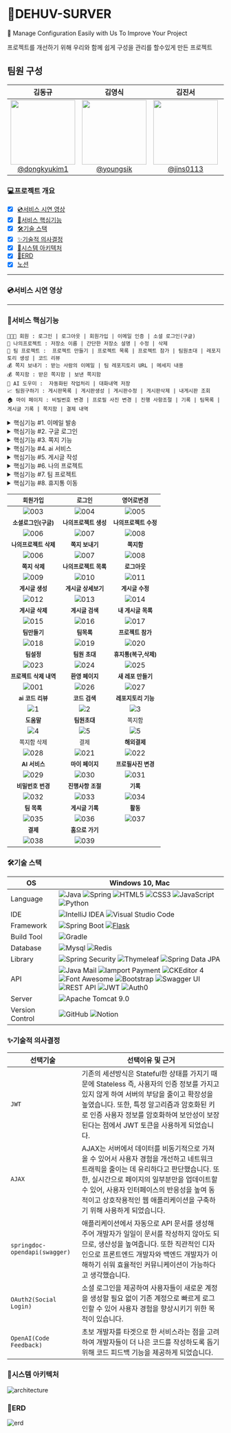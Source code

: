 # 🛒DEHUV-SURVER
💬 Manage Configuration Easily with Us To Improve Your Project 

프로젝트를 개선하기 위해 우리와 함께 쉽게 구성을 관리를 할수있게 만든 프로젝트



## 팀원 구성


| **김동규** | **김영식** | **김진서** | **장태현** | **허웅** |
| :------: |  :------: | :------: | :------: | :------: |
| [<img src="https://github.com/woongheo1/devhub/blob/main/teamImages/%E1%84%83%E1%85%A9%E1%86%BC%E1%84%80%E1%85%B2.png" height=150 width=150> <br/> @dongkyukim1](https://github.com/dongkyukim1) | [<img src="https://github.com/woongheo1/devhub/blob/main/teamImages/%E1%84%8B%E1%85%A7%E1%86%BC%E1%84%89%E1%85%B5%E1%86%A8.png" height=150 width=150> <br/> @youngsik](https://github.com/zeroway3) | [<img src="https://github.com/woongheo1/devhub/blob/main/teamImages/%E1%84%8C%E1%85%B5%E1%86%AB%E1%84%89%E1%85%A5.png" height=150 width=150> <br/> @jins0113](https://github.com/jins0113) | [<img src="https://github.com/woongheo1/devhub/blob/main/teamImages/%E1%84%90%E1%85%A2%E1%84%92%E1%85%A7%E1%86%AB.png" height=150 width=150> <br/> @TaeHyeon](https://github.com/xogus3492) | [<img src="https://github.com/woongheo1/devhub/blob/main/teamImages/%E1%84%8B%E1%85%AE%E1%86%BC.png" height=150 width=150> <br/> @woong](https://github.com/woongheo1)



### 💻프로젝트 개요
- [x] [💿서비스 시연 영상](#서비스-시연-영상)
- [x] [🎯서비스 핵심기능](#서비스-핵심기능)
- [x] [🛠기술 스택](#기술-스택)
- [x] [✨기술적 의사결정](#기술적-의사결정)
- [x] [🚧시스템 아키텍처](#시스템-아키텍처)
- [x] [📖ERD](#erd)
- [x] [노션](https://fluorescent-catsup-020.notion.site/Project-Management-3419363d672746dfb94ecf8838b13a2a?pvs=4)

<hr/>

### 💿서비스 시연 영상
<hr/>

### 🎯서비스 핵심기능
```
👨‍👨‍👧 회원 : 로그인 | 로그아웃 | 회원가입 | 이메일 인증 | 소셜 로그인(구글) 
🏡 나의프로젝트 : 저장소 이름 | 간단한 저장소 설명 | 수정 | 삭제
🏡 팀 프로젝트 :  프로젝트 만들기 | 프로젝트 목록 | 프로젝트 참가 | 팀원초대 | 레포지토리 생성 | 코드 리뷰
💰 쪽지 보내기 : 받는 사람의 이메일 | 팀 레포지토리 URL | 메세지 내용
💰 쪽지함 : 받은 쪽지함 | 보낸 쪽지함
🚧 AI 도우미 :  자동화된 작업처리 | 대화내역 저장  
📈 팀원구하기 : 게시판목록 | 게시판생성 | 게시판수정 | 게시판삭제 | 내게시판 조회
🏠 마이 페이지 : 비빌번호 변경 | 프로필 사진 변경 | 진행 사항조절 | 기록 | 팀목록 | 게시글 기록 | 쪽지함 | 결제 내역
```
<details>
<summary>핵심기능 #1. 이메일 발송</summary>
 
![fuction001](https://github.com/woongheo1/devhub/blob/main/images/%E1%84%8B%E1%85%B5%E1%84%86%E1%85%A6%E1%84%8B%E1%85%B5%E1%86%AF%20%E1%84%8B%E1%85%B5%E1%86%AB%E1%84%8C%E1%85%B3%E1%86%BC.png)
- [x] `JavaMailSender`를 이용해 이메일 인증 및 임시 비밀번호 발송 기능을 구현하였습니다.
- [x] 휘발성 데이터인 이메일 인증 토큰의 경우 인메모리(In-Memory) 형태에 TTL(Time to Live) 특성을 지녀 유효기간이 설정된 `Redis` 기반의 Refresh Token으로 관리합니다. 사용자는 전송된 링크를 눌러 재접속하는 것만으로 이메일 인증을 완료할 수 있습니다.
</details>

<details>
<summary>핵심기능 #2. 구글 로그인</summary>

- [x] 일반 로그인의 경우 회원가입 양식 작성 후 이메일 인증을 거쳐야 하는 반면, 구글 로그인한 회원은 `해당 계정에서 불러온 이름 및 이메일 정보가 연동`돼 입력란을 채우며 나아가 별도의 이메일 인증 없이 곧바로 이용이 가능합니다.
</details>

<details>
<summary>핵심기능 #3. 쪽지 기능</summary>

- [x] 발신자가 쪽지를 발송 (수신자 이메일 존재 여부 확인)
- [x] 발신한 쪽지를 확인할 수 있는 보낸 쪽지함 기능
- [x] 수신한 쪽지를 확인할 수 있는 받은 쪽지함 기능 (읽지 않은 쪽지 개수 확인 포함)
- [x] 쪽지를 읽을 시 쪽지함에 읽음 표시 기능 
</details>
<details>
<summary>핵심기능 #4. ai 서비스</summary>
 
- [x] 웹사이트 방문자와  소통할 수 있는 무료 채팅 소프트웨어.
</details>
<details>
 
<summary>핵심기능 #5. 게시글 작성</summary>
 
- [x] 로컬 스토리지에 저장된 JWT 토큰을 사용하여 API로부터 작성자 정보를 가져와, `작성자 필드를 자동으로 채우고 읽기 전용`으로 설정한다.
</details>

<details>
<summary>핵심기능 #6. 나의 프로젝트</summary>

- [x] 자동 저장소 생성: 사용자로부터 저장소 이름과 설명을 입력받아 자동으로 개인 저장소를 생성합니다.
  
  - **질문 시퀀스**: 사용자에게 순차적으로 질문을 표시하여 입력을 유도합니다.
    
  - **입력 검증**: 입력된 내용이 유효한지 확인하고, 유효하지 않으면 시각적 피드백을 제공합니다.
    
  - **API 호출 및 리디렉션**: 입력이 완료되면 API를 통해 저장소를 생성하고, 성공 시 프로젝트 리스트 페이지로 자동 리디렉션됩니다.

</details>



<details>
<summary>핵심기능 #7. 팀 프로젝트</summary>

- [x] 사이드바 토글: 사용자는 사이드바를 손쉽게 열고 닫을 수 있습니다.
 
- [x] 로그아웃 기능: 사용자가 로그아웃할 때 서버와 통신하여 세션을 종료하고, 메인 페이지로 리디렉션합니다.
 
- [x] 사용자 정보 로딩: 로그인된 사용자의 정보를 API로 가져와 화면에 표시합니다.
  
- [x] 프로젝트 관리:
   
  - 개인 프로젝트 목록을 불러와 화면에 표시
    
  - 프로젝트 수정 및 삭제 기능 제공
    
  - 프로젝트 클릭 시 세부 정보 페이지로 이동

</details>
<details>
<summary>핵심기능 #8. 휴지통 이동</summary>

- [x]  팀/레포제포리 삭제 시 `휴지통`에 저장돼 `10일의 복구기한`이 주어지고, 자동 삭제됩니다.
- [x] 임의로 이동되는 경우에 대비하여 `삭제파일`를 명시하며, 관리자는 기한 내 이를 복구할 수 있는 권한이 있습니다.
</details>

|<small>회원가입</small>|<small>로그인<small>|<small>영어로변경</small>|
|:-:|:-:|:-:|
|![003](https://github.com/woongheo1/devhub/blob/main/images/%E1%84%92%E1%85%AC%E1%84%8B%E1%85%AF%E1%86%AB%E1%84%80%E1%85%A1%E1%84%8B%E1%85%B5%E1%86%B8%20%E1%84%89%E1%85%AE%E1%84%8C%E1%85%A5%E1%86%BC.gif)|![004](https://github.com/woongheo1/devhub/blob/main/images/%E1%84%85%E1%85%A9%E1%84%80%E1%85%B3%E1%84%8B%E1%85%B5%E1%86%AB.gif)|![005](https://github.com/woongheo1/devhub/blob/main/images/%E1%84%8B%E1%85%A7%E1%86%BC%E1%84%8B%E1%85%A5%E1%84%85%E1%85%A9%E1%84%87%E1%85%A7%E1%86%AB%E1%84%80%E1%85%A7%E1%86%BC.gif)|
|<small><b>소셜로그인(구글)</b></small>|<small><b>나의프로젝트 생성</b></small>|<small><b>나의프로젝트 수정</b></small>|
|![006](https://github.com/woongheo1/devhub/blob/main/images/%E1%84%80%E1%85%AE%E1%84%80%E1%85%B3%E1%86%AF%20%E1%84%85%E1%85%A9%E1%84%80%E1%85%B3%E1%84%8B%E1%85%B5%E1%86%AB.gif)|![007](https://github.com/woongheo1/devhub/blob/main/images/%E1%84%80%E1%85%A2%E1%84%8B%E1%85%B5%E1%86%AB%E1%84%91%E1%85%B3%E1%84%85%E1%85%A9%E1%84%8C%E1%85%A6%E1%86%A8%E1%84%90%E1%85%B3%E1%84%89%E1%85%A2%E1%86%BC%E1%84%89%E1%85%A5%E1%86%BC.gif)|![008](https://github.com/woongheo1/devhub/blob/main/images/%E1%84%80%E1%85%A2%E1%84%8B%E1%85%B5%E1%86%AB%E1%84%91%E1%85%B3%E1%84%85%E1%85%A9%E1%84%8C%E1%85%A6%E1%86%A8%E1%84%90%E1%85%B3%E1%84%89%E1%85%AE%E1%84%8C%E1%85%A5%E1%86%BC.gif)|
|<small><b>나의프로젝트 삭제</b></small>|<small><b>쪽지 보내기</b></small>|<small><b>쪽지함</b></small>|
|![006](https://github.com/woongheo1/devhub/blob/main/images/%E1%84%80%E1%85%A2%E1%84%8B%E1%85%B5%E1%86%AB%E1%84%91%E1%85%B3%E1%84%85%E1%85%A9%E1%84%8C%E1%85%A6%E1%86%A8%E1%84%90%E1%85%B3%E1%84%89%E1%85%A1%E1%86%A8%E1%84%8C%E1%85%A6.gif)|![007](https://github.com/woongheo1/devhub/blob/main/images/%E1%84%8D%E1%85%A9%E1%86%A8%E1%84%8C%E1%85%B5%E1%84%87%E1%85%A9%E1%84%82%E1%85%A2%E1%84%80%E1%85%B5.gif)|![008](https://github.com/woongheo1/devhub/blob/main/images/%E1%84%8D%E1%85%A9%E1%86%A8%E1%84%8C%E1%85%B5%E1%84%92%E1%85%A1%E1%86%B7.gif)|
|<small><b>쪽지 삭제</b></small>|<small><b>나의프로젝트 목록</b></small>|<small><b>로그아웃</b></small>|
|![009](https://github.com/woongheo1/devhub/blob/main/images/%E1%84%8D%E1%85%A9%E1%86%A8%E1%84%8C%E1%85%B5%E1%84%89%E1%85%A1%E1%86%A8%E1%84%8C%E1%85%A6.gif)|![010](https://github.com/woongheo1/devhub/blob/main/images/%E1%84%80%E1%85%A2%E1%84%8B%E1%85%B5%E1%86%AB%E1%84%91%E1%85%B3%E1%84%85%E1%85%A9%E1%84%8C%E1%85%A6%E1%86%A8%E1%84%90%E1%85%B3%20%E1%84%86%E1%85%A9%E1%86%A8%E1%84%85%E1%85%A9%E1%86%A8.gif)|![011](https://github.com/woongheo1/devhub/blob/main/images/%E1%84%85%E1%85%A9%E1%84%80%E1%85%B3%E1%84%8B%E1%85%A1%E1%84%8B%E1%85%AE%E1%86%BA.gif)|
|<small><b>게시글 생성</b></small>|<small><b>게시글 상세보기</b></small>|<small><b>게시글 수정</b></small>|
|![012](https://github.com/woongheo1/devhub/blob/main/images/%E1%84%80%E1%85%A6%E1%84%89%E1%85%B5%E1%84%80%E1%85%B3%E1%86%AF%20%E1%84%89%E1%85%A2%E1%86%BC%E1%84%89%E1%85%A5%E1%86%BC.gif)|![013](https://github.com/woongheo1/devhub/blob/main/images/%E1%84%80%E1%85%A6%E1%84%89%E1%85%B5%E1%84%80%E1%85%B3%E1%86%AF%20%E1%84%89%E1%85%A1%E1%86%BC%E1%84%89%E1%85%A6%E1%84%87%E1%85%A9%E1%84%80%E1%85%B5.gif)|![014](https://github.com/woongheo1/devhub/blob/main/images/%E1%84%80%E1%85%A6%E1%84%89%E1%85%B5%E1%84%80%E1%85%B3%E1%86%AF%20%E1%84%89%E1%85%AE%E1%84%8C%E1%85%A5%E1%86%BC.gif)|
|<small><b>게시글 삭제</b></small>|<small><b>게시글 검색</b></small>|<small><b>내 게시글 목록</b></small>
| ![015](https://github.com/woongheo1/devhub/blob/main/images/%E1%84%80%E1%85%A6%E1%84%89%E1%85%B5%E1%84%80%E1%85%B3%E1%86%AF%20%E1%84%89%E1%85%A1%E1%86%A8%E1%84%8C%E1%85%A6.gif) | ![016](https://github.com/woongheo1/devhub/blob/main/images/%E1%84%80%E1%85%A6%E1%84%89%E1%85%B5%E1%84%80%E1%85%B3%E1%86%AF%20%E1%84%80%E1%85%A5%E1%86%B7%E1%84%89%E1%85%A2%E1%86%A8.gif) | ![017](https://github.com/woongheo1/devhub/blob/main/images/%E1%84%82%E1%85%A2%20%E1%84%80%E1%85%A6%E1%84%89%E1%85%B5%E1%84%80%E1%85%B3%E1%86%AF%20%E1%84%86%E1%85%A9%E1%86%A8%E1%84%85%E1%85%A9%E1%86%A8.gif) |
|<small><b>팀만들기</b></small>|<small><b>팀목록</b></small>|<small><b>프로젝트 참가<b></small>|
![018](https://github.com/woongheo1/devhub/blob/main/images/%E1%84%90%E1%85%B5%E1%86%B7%20%E1%84%91%E1%85%B3%E1%84%85%E1%85%A9%E1%84%8C%E1%85%A6%E1%86%A8%E1%84%90%E1%85%B3%20%E1%84%89%E1%85%A2%E1%86%BC%E1%84%89%E1%85%A5%E1%86%BC%20%E1%84%89%E1%85%AE%E1%84%8C%E1%85%A5%E1%86%BC.gif)|![019](https://github.com/woongheo1/devhub/blob/main/images/%E1%84%90%E1%85%B5%E1%86%B7%20%E1%84%86%E1%85%A9%E1%86%A8%E1%84%85%E1%85%A9%E1%86%A8%20%E1%84%89%E1%85%AE%E1%84%8C%E1%85%A5%E1%86%BC.gif)|![020](https://github.com/woongheo1/devhub/blob/main/images/%E1%84%91%E1%85%B3%E1%84%85%E1%85%A9%E1%84%8C%E1%85%A6%E1%86%A8%E1%84%90%E1%85%B3%20%E1%84%8E%E1%85%A1%E1%86%B7%E1%84%80%E1%85%A1.gif)|
|<small><b>팀설정</b></small>|<small><b>팀원 초대</b></small>|<small><b>휴지통(복구,삭제)</b></small>|
|![023](https://github.com/woongheo1/devhub/blob/main/images/%E1%84%90%E1%85%B5%E1%86%B7%E1%84%89%E1%85%A5%E1%86%AF%E1%84%8C%E1%85%A5%E1%86%BC.gif)|![024](https://github.com/woongheo1/devhub/blob/main/images/%E1%84%90%E1%85%B5%E1%86%B7%E1%84%8B%E1%85%AF%E1%86%AB%E1%84%8E%E1%85%A9%E1%84%83%E1%85%A2.gif)|![025](https://github.com/woongheo1/devhub/blob/main/images/%E1%84%92%E1%85%B2%E1%84%8C%E1%85%B5%E1%84%90%E1%85%A9%E1%86%BC.gif)|
|<small><b>프로젝트 삭제 내역</b></small>|<small><b>환영 페이지</b></small>|<small><b>새 레포 만들기</b></small>|
![001](https://github.com/woongheo1/devhub/blob/main/images/%E1%84%89%E1%85%A1%E1%86%A8%E1%84%8C%E1%85%A6%20%E1%84%82%E1%85%A2%E1%84%8B%E1%85%A7%E1%86%A8.gif)|![026](https://github.com/woongheo1/devhub/blob/main/images/%E1%84%92%E1%85%AA%E1%86%AB%E1%84%8B%E1%85%A7%E1%86%BC%E1%84%91%E1%85%A6%E1%84%8B%E1%85%B5%E1%84%8C%E1%85%B5.gif)|![027](https://github.com/woongheo1/devhub/blob/main/images/%E1%84%89%E1%85%A2%20%E1%84%85%E1%85%A6%E1%84%91%E1%85%A9%20%E1%84%86%E1%85%A1%E1%86%AB%E1%84%83%E1%85%B3%E1%86%AF%E1%84%80%E1%85%B5.gif)
|<small><b>ai 코드 리뷰</b></small>|<small><b>코드 검색</b></small>|<small><b>레포지토리 기능</b></small>|
![1](https://github.com/woongheo1/devhub/blob/main/images/%E1%84%8F%E1%85%A9%E1%84%83%E1%85%B3%20%E1%84%87%E1%85%AE%E1%86%AB%E1%84%89%E1%85%A5%E1%86%A8.gif)|![2](https://github.com/woongheo1/devhub/blob/main/images/%E1%84%91%E1%85%A1%E1%84%8B%E1%85%B5%E1%86%AF%E1%84%80%E1%85%A5%E1%86%B7%E1%84%89%E1%85%A2%E1%86%A8.gif)|![3](https://github.com/woongheo1/devhub/blob/main/images/%E1%84%85%E1%85%A6%E1%84%91%E1%85%A9%E1%84%8C%E1%85%B5%E1%84%90%E1%85%A9%E1%84%85%E1%85%B5%20%E1%84%80%E1%85%B5%E1%84%82%E1%85%B3%E1%86%BC.gif)
|<small><b>도움말</b></small>|<small><b>팀원초대</b></small>|<small><b></b>쪽지함</small>|
![4](https://github.com/woongheo1/devhub/blob/main/images/%E1%84%83%E1%85%A9%E1%84%8B%E1%85%AE%E1%86%B7%E1%84%86%E1%85%A1%E1%86%AF.gif)|![5](https://github.com/woongheo1/devhub/blob/main/images/%E1%84%86%E1%85%A2%E1%84%8B%E1%85%B5%E1%86%AB%E1%84%90%E1%85%B5%E1%86%B7%E1%84%8B%E1%85%AF%E1%86%AB%E1%84%8E%E1%85%A9%E1%84%83%E1%85%A2.gif)|![5](https://github.com/woongheo1/devhub/blob/main/images/%E1%84%86%E1%85%A6%E1%84%8B%E1%85%B5%E1%86%AB%E1%84%8D%E1%85%A9%E1%86%A8%E1%84%8C%E1%85%B5%E1%84%92%E1%85%A1%E1%86%B7.gif)
|<small>쪽지함 삭제<b></b></small>|<small>결제<b></b></small>|<small><b>해외결제</b></small>|
|![028](https://github.com/woongheo1/devhub/blob/main/images/%E1%84%8D%E1%85%A9%E1%86%A8%E1%84%8C%E1%85%B5%E1%84%92%E1%85%A1%E1%86%B7%20%E1%84%89%E1%85%A1%E1%86%A8%E1%84%8C%E1%85%A6.gif)|![021](https://github.com/woongheo1/devhub/blob/main/images/%E1%84%80%E1%85%A7%E1%86%AF%E1%84%8C%E1%85%A6.gif)|![022](https://github.com/woongheo1/devhub/blob/main/images/%E1%84%92%E1%85%A2%E1%84%8B%E1%85%AC%E1%84%80%E1%85%A7%E1%86%AF%E1%84%8C%E1%85%A6.gif)|
|<small><b>AI 서비스</b></small>|<small><b>마이 페이지</b></small>|<small><b>프로필사진 변경</b></small>|
|![029](https://github.com/woongheo1/devhub/blob/main/images/ai%20%E1%84%89%E1%85%A5%E1%84%87%E1%85%B5%E1%84%89%E1%85%B3.gif)|![030](https://github.com/woongheo1/devhub/blob/main/images/%E1%84%86%E1%85%A1%E1%84%8B%E1%85%B5%E1%84%91%E1%85%A6%E1%84%8B%E1%85%B5%E1%84%8C%E1%85%B5.gif)|![031](https://github.com/woongheo1/devhub/blob/main/images/%E1%84%91%E1%85%B3%E1%84%85%E1%85%A9%E1%84%91%E1%85%B5%E1%86%AF%E1%84%89%E1%85%A1%E1%84%8C%E1%85%B5%E1%86%AB%E1%84%87%E1%85%A7%E1%86%AB%E1%84%80%E1%85%A7%E1%86%BC.gif)|
|<small><b>비밀번호 번경</b></small>|<small><b>진행사항 조절</b></small>|<small><b>기록</b></small>|
|![032](https://github.com/woongheo1/devhub/blob/main/images/%E1%84%87%E1%85%B5%E1%84%86%E1%85%B5%E1%86%AF%E1%84%87%E1%85%A5%E1%86%AB%E1%84%92%E1%85%A9%20%E1%84%87%E1%85%A7%E1%86%AB%E1%84%80%E1%85%A7%E1%86%BC.gif)|![033](https://github.com/woongheo1/devhub/blob/main/images/%E1%84%8C%E1%85%B5%E1%86%AB%E1%84%92%E1%85%A2%E1%86%BC%E1%84%89%E1%85%A1%E1%84%92%E1%85%A1%E1%86%BC%E1%84%8C%E1%85%A9%E1%84%8C%E1%85%A5%E1%86%AF.gif)|![034](https://github.com/woongheo1/devhub/blob/main/images/%E1%84%80%E1%85%B5%E1%84%85%E1%85%A9%E1%86%A8.gif)|
|<small><b>팀 목록</b></small>|<small><b>게시글 기록</b></small>|<small><b>활동</b></small>|
|![035](https://github.com/woongheo1/devhub/blob/main/images/%E1%84%90%E1%85%B5%E1%86%B7%E1%84%86%E1%85%A9%E1%86%A8%E1%84%85%E1%85%A9%E1%86%A8.gif)|![036](https://github.com/woongheo1/devhub/blob/main/images/%E1%84%80%E1%85%A6%E1%84%89%E1%85%B5%E1%84%80%E1%85%B3%E1%86%AF%20%E1%84%80%E1%85%B5%E1%84%85%E1%85%A9%E1%86%A8.gif)|![037](https://github.com/woongheo1/devhub/blob/main/images/%E1%84%92%E1%85%AA%E1%86%AF%E1%84%83%E1%85%A9%E1%86%BC.gif)|
|<small><b>결제</b></small>|<small><b>홈으로 가기</b></small>|
|![038](https://github.com/woongheo1/devhub/blob/main/images/%E1%84%80%E1%85%A7%E1%86%AF%E1%84%8C%E1%85%A6%20%E1%84%82%E1%85%A2%E1%84%8B%E1%85%A7%E1%86%A8.gif)|![039](https://github.com/woongheo1/devhub/blob/main/images/%E1%84%92%E1%85%A9%E1%86%B7%E1%84%8B%E1%85%B3%E1%84%85%E1%85%A9.gif)|

### 🛠기술 스택
OS | Windows 10, Mac
--- | --- |
Language | ![Java](https://img.shields.io/badge/java-007396?style=for-the-badge&logo=java&logoColor=white) ![Spring](https://img.shields.io/badge/spring-6DB33F?style=for-the-badge&logo=spring&logoColor=white) ![HTML5](https://img.shields.io/badge/html5-E34F26?style=for-the-badge&logo=html5&logoColor=white) ![CSS3](https://img.shields.io/badge/css-1572B6?style=for-the-badge&logo=css3&logoColor=white) ![JavaScript](https://img.shields.io/badge/javascript-F7DF1E?style=for-the-badge&logo=javascript&logoColor=black) ![Python](https://img.shields.io/badge/Python-FFD43B?style=for-the-badge&logo=Python&logoColor=white)
IDE | ![IntelliJ IDEA](https://img.shields.io/badge/IntelliJ_IDEA-007ACC?style=for-the-badge&logo=IntelliJ-IDEA&logoColor=white) ![Visual Studio Code](https://img.shields.io/badge/Visual%20Studio%20Code-007ACC?style=for-the-badge&logo=visualstudiocode&logoColor=white) 
Framework | ![Spring Boot](https://img.shields.io/badge/Spring%20Boot-6DB33F?style=for-the-badge&logo=springboot&logoColor=white) [![Flask](https://img.shields.io/badge/Flask-007ACC?style=for-the-badge&logo=flask&logoColor=white)](https://flask.palletsprojects.com/)
Build Tool | ![Gradle](https://img.shields.io/badge/Gradle-02303A?style=for-the-badge&logo=Gradle&logoColor=white)
Database | ![Mysql](https://img.shields.io/badge/MySQL-4479A1?style=for-the-badge&logo=MySQL&logoColor=white) ![Redis](https://img.shields.io/badge/redis-DC382D?style=for-the-badge&logo=redis&logoColor=white)
Library | ![Spring Security](https://img.shields.io/badge/spring%20security-6DB33F?style=for-the-badge&logo=springsecurity&logoColor=white) ![Thymeleaf](https://img.shields.io/badge/thymeleaf-005F0F?style=for-the-badge&logo=thymeleaf&logoColor=white) ![Spring Data JPA](https://img.shields.io/badge/Spring%20Data%20JPA-green?style=for-the-badge&logo=spring)
API | ![Java Mail](https://img.shields.io/badge/Java%20Mail-3a75b0?style=for-the-badge)  ![Iamport Payment](https://img.shields.io/badge/Iamport%20Payment-c1272d?style=for-the-badge) ![CKEditor 4](https://img.shields.io/badge/CKEditor%204-0287D0?style=for-the-badge&logo=ckeditor4&logoColor=white) ![Font Awesome](https://img.shields.io/badge/Font%20Awesome-528DD7?style=for-the-badge&logo=fontawesome&logoColor=white) ![Bootstrap](https://img.shields.io/badge/Bootstrap-7952B3?style=for-the-badge&logo=bootstrap&logoColor=white) ![Swagger UI](https://img.shields.io/badge/Swagger_UI-85EA2D?style=for-the-badge&logo=swagger&logoColor=black) ![REST API](https://img.shields.io/badge/REST%20API-blue?style=for-the-badge) ![JWT](https://img.shields.io/badge/JWT-34AA34?style=for-the-badge&logo=jsonwebtokens&logoColor=white) ![Auth0](https://img.shields.io/badge/Auth0-34AA34?style=for-the-badge&logo=auth0&logoColor=white) 
Server | ![Apache Tomcat 9.0](https://img.shields.io/badge/Apache%20Tomcat%20-F8DC75?style=for-the-badge&logo=apachetomcat&logoColor=black)
Version Control | ![GitHub](https://img.shields.io/badge/GitHub-181717?style=for-the-badge&logo=GitHub&logoColor=white) ![Notion](https://img.shields.io/badge/Notion-000000?style=for-the-badge&logo=Notion&logoColor=white)


### ✨기술적 의사결정
선택기술 | 선택이유 및 근거
--- | --- |
`JWT` | 기존의 세션방식은 Stateful한 상태를 가지기 때문에 Stateless 즉, 사용자의 인증 정보를 가지고 있지 않게 하여 서버의 부담을 줄이고 확장성을 높였습니다. 또한, 특정 알고리즘과 암호화된 키로 인증 사용자 정보를 암호화하여 보안성이 보장된다는 점에서 JWT 토큰을 사용하게 되었습니다.
`AJAX` | AJAX는 서버에서 데이터를 비동기적으로 가져올 수 있어서 사용자 경험을 개선하고 네트워크 트래픽을 줄이는 데 유리하다고 판단했습니다. 또한, 실시간으로 페이지의 일부분만을 업데이트할 수 있어, 사용자 인터페이스의 반응성을 높여 동적이고 상호작용적인 웹 애플리케이션을 구축하기 위해 사용하게 되었습니다.
`springdoc-opendapi(swagger)` | 애플리케이션에서 자동으로 API 문서를 생성해 주어 개발자가 일일이 문서를 작성하지 않아도 되므로, 생산성을 높여줍니다. 또한 직관적인 디자인으로 프론트엔드 개발자와 백엔드 개발자가 이해하기 쉬워 효율적인 커뮤니케이션이 가능하다고 생각했습니다.
`OAuth2(Social Login)` | 소셜 로그인을 제공하여 사용자들이 새로운 계정을 생성할 필요 없이 기존 계정으로 빠르게 로그인할 수 있어 사용자 경험을 향상시키기 위한 목적이 있습니다.
`OpenAI(Code Feedback)` | 초보 개발자를 타겟으로 한 서비스라는 점을 고려하여 개발자들이 더 나은 코드를 작성하도록 돕기 위해 코드 피드백 기능을 제공하게 되었습니다.


### 🚧시스템 아키텍처
![architecture](https://github.com/woongheo1/devhub/blob/main/images/%E1%84%8B%E1%85%A1%E1%84%8F%E1%85%B5%E1%84%90%E1%85%A6%E1%86%A8%E1%84%8E%E1%85%A7.jpeg)

### 📖ERD
![erd](https://github.com/woongheo1/devhub/blob/main/images/%E1%84%8E%E1%85%AC%E1%84%8C%E1%85%A9%E1%86%BC%E1%84%91%E1%85%B3%E1%84%85%E1%85%A9%E1%84%8C%E1%85%A6%E1%86%A8%E1%84%90%E1%85%B3%20erd.jpeg)
